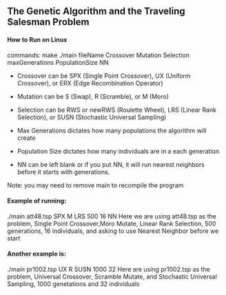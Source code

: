## The Genetic Algorithm and the Traveling Salesman Problem
#### How to Run on Linux

commands:
make
./main fileName Crossover Mutation Selection maxGenerations PopulationSize NN

- Crossover can be SPX (Single Point Crossover), UX (Uniform Crossover), or ERX (Edge Recombination Operator)

- Mutation can be S (Swap), R (Scramble), or M (Moro)

- Selection can be RWS or newRWS (Roulette Wheel), LRS (Linear Rank Selection), or  SUSN (Stochastic Universal Sampling)

- Max Generations dictates how many populations the algorithm will create

- Population Size dictates how many individuals are in a each generation

- NN can be left blank or if you put NN, it will run nearest neighbors before it starts with generations.

Note: you may need to remove main to recompile the program

#### Example of running:
./main att48.tsp SPX M LRS 500 16 NN
Here we are using att48.tsp as the problem, Single Point Crossover,Moro Mutate, Linear Rank Selection, 500 generations, 16 individuals, and asking to use Nearest Neighbor before we start

#### Another example is:
./main pr1002.tsp UX R SUSN 1000 32
Here are using pr1002.tsp as the problem, Universal Crossover, Scramble Mutate, and Stochastic Universal Sampling, 1000 genetations and 32 individuals
